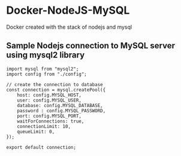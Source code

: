 # Docker-NodeJS-MySQL
Docker created with the stack of nodejs and mysql

## Sample Nodejs connection to MySQL server using mysql2 library
```
import mysql from "mysql2";
import config from "./config";

// create the connection to database
const connection = mysql.createPool({
    host: config.MYSQL_HOST,
    user: config.MYSQL_USER,
    database: config.MYSQL_DATABASE,
    password : config.MYSQL_PASSWORD,
    port: config.MYSQL_PORT,
    waitForConnections: true,
    connectionLimit: 10,
    queueLimit: 0,
});

export default connection;
```
